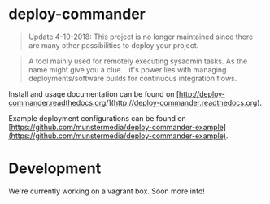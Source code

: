 # deploy-commander

> Update 4-10-2018: This project is no longer maintained since there are many other possibilities to deploy your project.

> A tool mainly used for remotely executing sysadmin tasks.
As the name might give you a clue... it's power lies with managing deployments/software builds for continuous integration flows.


Install and usage documentation can be found on [http://deploy-commander.readthedocs.org/](http://deploy-commander.readthedocs.org).

Example deployment configurations can be found on [https://github.com/munstermedia/deploy-commander-example](https://github.com/munstermedia/deploy-commander-example).


# Development

We're currently working on a vagrant box.
Soon more info!
